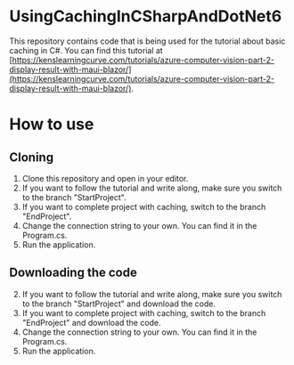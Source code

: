 # UsingCachingInCSharpAndDotNet6

This repository contains code that is being used for the tutorial about basic caching in C#. You can find this tutorial at  [https://kenslearningcurve.com/tutorials/azure-computer-vision-part-2-display-result-with-maui-blazor/](https://kenslearningcurve.com/tutorials/azure-computer-vision-part-2-display-result-with-maui-blazor/).

# How to use

## Cloning

1. Clone this repository and open in your editor.
2. If you want to follow the tutorial and write along, make sure you switch to the branch "StartProject".
3. If you want to complete project with caching, switch to the branch "EndProject".
4. Change the connection string to your own. You can find it in the Program.cs.
5. Run the application.

## Downloading the code

2. If you want to follow the tutorial and write along, make sure you switch to the branch "StartProject" and download the code.
3. If you want to complete project with caching, switch to the branch "EndProject" and download the code.
4. Change the connection string to your own. You can find it in the Program.cs.
5. Run the application.
